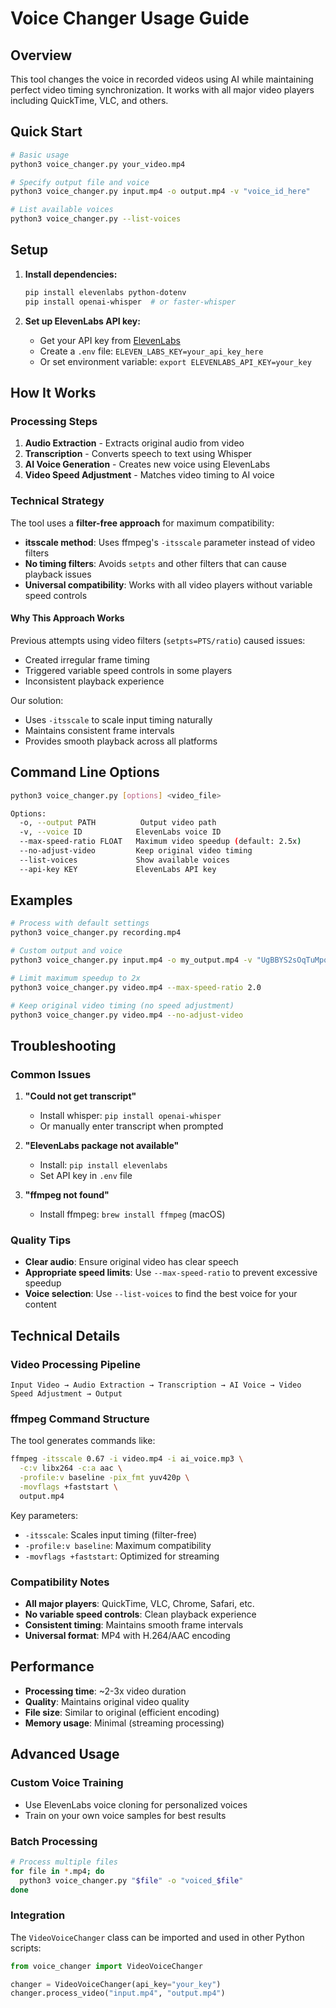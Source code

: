 # Voice Changer Usage Guide

## Overview

This tool changes the voice in recorded videos using AI while maintaining perfect video timing synchronization. It works with all major video players including QuickTime, VLC, and others.

## Quick Start

```bash
# Basic usage
python3 voice_changer.py your_video.mp4

# Specify output file and voice
python3 voice_changer.py input.mp4 -o output.mp4 -v "voice_id_here"

# List available voices
python3 voice_changer.py --list-voices
```

## Setup

1. **Install dependencies:**
   ```bash
   pip install elevenlabs python-dotenv
   pip install openai-whisper  # or faster-whisper
   ```

2. **Set up ElevenLabs API key:**
   - Get your API key from [ElevenLabs](https://elevenlabs.io/)
   - Create a `.env` file: `ELEVEN_LABS_KEY=your_api_key_here`
   - Or set environment variable: `export ELEVENLABS_API_KEY=your_key`

## How It Works

### Processing Steps
1. **Audio Extraction** - Extracts original audio from video
2. **Transcription** - Converts speech to text using Whisper
3. **AI Voice Generation** - Creates new voice using ElevenLabs
4. **Video Speed Adjustment** - Matches video timing to AI voice

### Technical Strategy

The tool uses a **filter-free approach** for maximum compatibility:

- **itsscale method**: Uses ffmpeg's `-itsscale` parameter instead of video filters
- **No timing filters**: Avoids `setpts` and other filters that can cause playback issues
- **Universal compatibility**: Works with all video players without variable speed controls

#### Why This Approach Works

Previous attempts using video filters (`setpts=PTS/ratio`) caused issues:
- Created irregular frame timing
- Triggered variable speed controls in some players
- Inconsistent playback experience

Our solution:
- Uses `-itsscale` to scale input timing naturally
- Maintains consistent frame intervals
- Provides smooth playback across all platforms

## Command Line Options

```bash
python3 voice_changer.py [options] <video_file>

Options:
  -o, --output PATH          Output video path
  -v, --voice ID            ElevenLabs voice ID
  --max-speed-ratio FLOAT   Maximum video speedup (default: 2.5x)
  --no-adjust-video         Keep original video timing
  --list-voices             Show available voices
  --api-key KEY             ElevenLabs API key
```

## Examples

```bash
# Process with default settings
python3 voice_changer.py recording.mp4

# Custom output and voice
python3 voice_changer.py input.mp4 -o my_output.mp4 -v "UgBBYS2sOqTuMpoF3BR0"

# Limit maximum speedup to 2x
python3 voice_changer.py video.mp4 --max-speed-ratio 2.0

# Keep original video timing (no speed adjustment)
python3 voice_changer.py video.mp4 --no-adjust-video
```

## Troubleshooting

### Common Issues

1. **"Could not get transcript"**
   - Install whisper: `pip install openai-whisper`
   - Or manually enter transcript when prompted

2. **"ElevenLabs package not available"**
   - Install: `pip install elevenlabs`
   - Set API key in `.env` file

3. **"ffmpeg not found"**
   - Install ffmpeg: `brew install ffmpeg` (macOS)

### Quality Tips

- **Clear audio**: Ensure original video has clear speech
- **Appropriate speed limits**: Use `--max-speed-ratio` to prevent excessive speedup
- **Voice selection**: Use `--list-voices` to find the best voice for your content

## Technical Details

### Video Processing Pipeline

```
Input Video → Audio Extraction → Transcription → AI Voice → Video Speed Adjustment → Output
```

### ffmpeg Command Structure

The tool generates commands like:
```bash
ffmpeg -itsscale 0.67 -i video.mp4 -i ai_voice.mp3 \
  -c:v libx264 -c:a aac \
  -profile:v baseline -pix_fmt yuv420p \
  -movflags +faststart \
  output.mp4
```

Key parameters:
- `-itsscale`: Scales input timing (filter-free)
- `-profile:v baseline`: Maximum compatibility
- `-movflags +faststart`: Optimized for streaming

### Compatibility Notes

- **All major players**: QuickTime, VLC, Chrome, Safari, etc.
- **No variable speed controls**: Clean playback experience
- **Consistent timing**: Maintains smooth frame intervals
- **Universal format**: MP4 with H.264/AAC encoding

## Performance

- **Processing time**: ~2-3x video duration
- **Quality**: Maintains original video quality
- **File size**: Similar to original (efficient encoding)
- **Memory usage**: Minimal (streaming processing)

## Advanced Usage

### Custom Voice Training
- Use ElevenLabs voice cloning for personalized voices
- Train on your own voice samples for best results

### Batch Processing
```bash
# Process multiple files
for file in *.mp4; do
  python3 voice_changer.py "$file" -o "voiced_$file"
done
```

### Integration
The `VideoVoiceChanger` class can be imported and used in other Python scripts:

```python
from voice_changer import VideoVoiceChanger

changer = VideoVoiceChanger(api_key="your_key")
changer.process_video("input.mp4", "output.mp4")
``` 
